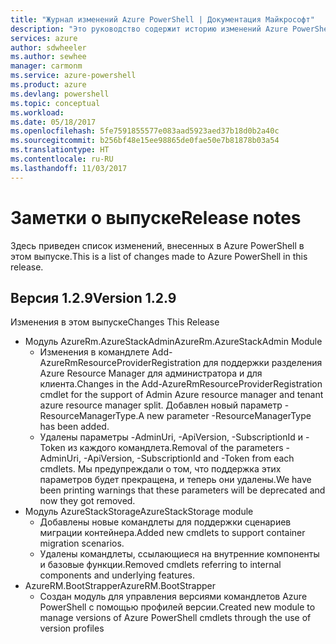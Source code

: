 ```yaml
---
title: "Журнал изменений Azure PowerShell | Документация Майкрософт"
description: "Это руководство содержит историю изменений Azure PowerShell, внесенных в новом выпуске."
services: azure
author: sdwheeler
ms.author: sewhee
manager: carmonm
ms.service: azure-powershell
ms.product: azure
ms.devlang: powershell
ms.topic: conceptual
ms.workload: 
ms.date: 05/18/2017
ms.openlocfilehash: 5fe7591855577e083aad5923aed37b18d0b2a40c
ms.sourcegitcommit: b256bf48e15ee98865de0fae50e7b81878b03a54
ms.translationtype: HT
ms.contentlocale: ru-RU
ms.lasthandoff: 11/03/2017
---
```

# <a name="release-notes"></a><span data-ttu-id="deb6e-103">Заметки о выпуске</span><span class="sxs-lookup"><span data-stu-id="deb6e-103">Release notes</span></span>

<span data-ttu-id="deb6e-104">Здесь приведен список изменений, внесенных в Azure PowerShell в этом выпуске.</span><span class="sxs-lookup"><span data-stu-id="deb6e-104">This is a list of changes made to Azure PowerShell in this release.</span></span>

## <a name="version-129"></a><span data-ttu-id="deb6e-105">Версия 1.2.9</span><span class="sxs-lookup"><span data-stu-id="deb6e-105">Version 1.2.9</span></span>

<span data-ttu-id="deb6e-106">Изменения в этом выпуске</span><span class="sxs-lookup"><span data-stu-id="deb6e-106">Changes This Release</span></span>

* <span data-ttu-id="deb6e-107">Модуль AzureRm.AzureStackAdmin</span><span class="sxs-lookup"><span data-stu-id="deb6e-107">AzureRm.AzureStackAdmin Module</span></span>
    + <span data-ttu-id="deb6e-108">Изменения в командлете Add-AzureRmResourceProviderRegistration для поддержки разделения Azure Resource Manager для администратора и для клиента.</span><span class="sxs-lookup"><span data-stu-id="deb6e-108">Changes in the Add-AzureRmResourceProviderRegistration cmdlet for the support of Admin Azure resource manager and tenant azure resource manager split.</span></span> <span data-ttu-id="deb6e-109">Добавлен новый параметр -ResourceManagerType.</span><span class="sxs-lookup"><span data-stu-id="deb6e-109">A new parameter -ResourceManagerType has been added.</span></span>
    + <span data-ttu-id="deb6e-110">Удалены параметры -AdminUri, -ApiVersion, -SubscriptionId и -Token из каждого командлета.</span><span class="sxs-lookup"><span data-stu-id="deb6e-110">Removal of the parameters -AdminUri, -ApiVersion, -SubscriptionId and -Token from each cmdlets.</span></span> <span data-ttu-id="deb6e-111">Мы предупреждали о том, что поддержка этих параметров будет прекращена, и теперь они удалены.</span><span class="sxs-lookup"><span data-stu-id="deb6e-111">We have been printing warnings that these parameters will be deprecated and now they got removed.</span></span>
* <span data-ttu-id="deb6e-112">Модуль AzureStackStorage</span><span class="sxs-lookup"><span data-stu-id="deb6e-112">AzureStackStorage module</span></span>
    + <span data-ttu-id="deb6e-113">Добавлены новые командлеты для поддержки сценариев миграции контейнера.</span><span class="sxs-lookup"><span data-stu-id="deb6e-113">Added new cmdlets to support container migration scenarios.</span></span>
    + <span data-ttu-id="deb6e-114">Удалены командлеты, ссылающиеся на внутренние компоненты и базовые функции.</span><span class="sxs-lookup"><span data-stu-id="deb6e-114">Removed cmdlets referring to internal components and underlying features.</span></span>
* <span data-ttu-id="deb6e-115">AzureRM.BootStrapper</span><span class="sxs-lookup"><span data-stu-id="deb6e-115">AzureRM.BootStrapper</span></span>
    + <span data-ttu-id="deb6e-116">Создан модуль для управления версиями командлетов Azure PowerShell с помощью профилей версии.</span><span class="sxs-lookup"><span data-stu-id="deb6e-116">Created new module to manage versions of Azure PowerShell cmdlets through the use of version profiles</span></span>